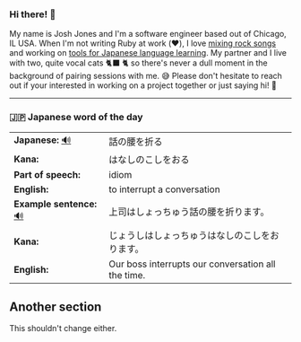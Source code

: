 ### Hi there! 👋

My name is Josh Jones and I'm a software engineer based out of Chicago, IL USA. When I'm not writing Ruby at work (❤️), I love [mixing rock songs](https://www.musiclikeyoumeanit.com/) and working on [tools for Japanese language learning](https://github.com/stars/jhunschejones/lists/japanese-language-learning). My partner and I live with two, quite vocal cats 🐈‍⬛ 🐈  so there's never a dull moment in the background of pairing sessions with me. 😅 Please don't hesitate to reach out if your interested in working on a project together or just saying hi! 👋

---

### 🇯🇵 Japanese word of the day

<!-- START WORD OF THE DAY -->
<table>
  <tr><td><strong>Japanese:</strong> <a href="https://wotd.transparent.com/japanese/2021/words/JPNjp_00102.mp3">🔊</a></td><td>話の腰を折る</td></tr>
  <tr><td><strong>Kana:</strong></td><td>はなしのこしをおる</td></tr>
  <tr><td><strong>Part of speech:</strong></td><td>idiom</td></tr>
  <tr><td><strong>English:</strong></td><td>to interrupt a conversation</td></tr>
  <tr><td><strong>Example sentence:</strong> <a href="https://wotd.transparent.com/japanese/2021/sentences/JPNjp_00468.mp3">🔊</a></td><td>上司はしょっちゅう話の腰を折ります。</td></tr>
  <tr><td><strong>Kana:</strong></td><td>じょうしはしょっちゅうはなしのこしをおります。</td></tr>
  <tr><td><strong>English:</strong></td><td>Our boss interrupts our conversation all the time.</td></tr>
</table>
<!-- END WORD OF THE DAY -->

## Another section
This shouldn't change either.
